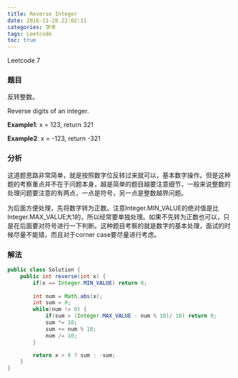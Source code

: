 ```yaml
---
title: Reverse Integer
date: 2016-11-28 22:02:11
categories: 学术
tags: Leetcode
toc: true
---
```


Leetcode 7

### 题目

反转整数。

Reverse digits of an integer.

__Example1__: x = 123, return 321

__Example2__: x = -123, return -321

### 分析

这道题思路非常简单，就是按照数字位反转过来就可以，基本数字操作。但是这种题的考察重点并不在于问题本身，越是简单的题目越要注意细节，一般来说整数的处理问题要注意的有两点，一点是符号，另一点是整数越界问题。

为后面方便处理，先将数字转为正数。注意Integer.MIN_VALUE的绝对值是比Integer.MAX_VALUE大1的，所以经常要单独处理。如果不先转为正数也可以，只是在后面要对符号进行一下判断。这种题目考察的就是数字的基本处理，面试的时候尽量不能错，而且对于corner case要尽量进行考虑。

### 解法

```java
public class Solution {
    public int reverse(int x) {
        if(x == Integer.MIN_VALUE) return 0;
        
        int num = Math.abs(x);
        int sum = 0;
        while(num != 0) {
            if(sum > (Integer.MAX_VALUE - num % 10)/ 10) return 0;
            sum *= 10;
            sum += num % 10;
            num /= 10;
        }

        return x > 0 ? sum : -sum;
    }
}
```
